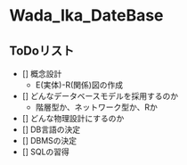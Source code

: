 # Wada_Ika_DateBase
## ToDoリスト
- [] 概念設計
  - E(実体)-R(関係)図の作成
- [] どんなデータベースモデルを採用するのか
  - 階層型か、ネットワーク型か、Rか
- [] どんな物理設計にするのか
- [] DB言語の決定
- [] DBMSの決定
- [] SQLの習得
